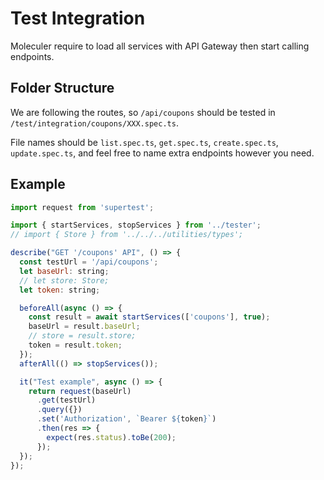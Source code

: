 # Test Integration

Moleculer require to load all services with API Gateway then start calling endpoints.

## Folder Structure
We are following the routes, so `/api/coupons` should be tested in `/test/integration/coupons/XXX.spec.ts`.

File names should be `list.spec.ts`, `get.spec.ts`, `create.spec.ts`, `update.spec.ts`, and feel free to name extra endpoints however you need.

## Example
```javascript
import request from 'supertest';

import { startServices, stopServices } from '../tester';
// import { Store } from '../../../utilities/types';

describe("GET '/coupons' API", () => {
  const testUrl = '/api/coupons';
  let baseUrl: string;
  // let store: Store;
  let token: string;

  beforeAll(async () => {
    const result = await startServices(['coupons'], true);
    baseUrl = result.baseUrl;
    // store = result.store;
    token = result.token;
  });
  afterAll(() => stopServices());

  it("Test example", async () => {
    return request(baseUrl)
      .get(testUrl)
      .query({})
      .set('Authorization', `Bearer ${token}`)
      .then(res => {
        expect(res.status).toBe(200);
      });
  });
});

```
